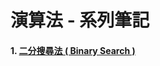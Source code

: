 # 演算法 - 系列筆記

#### 1. [二分搜尋法 ( Binary Search )](https://github.com/librarylai/algorithm/tree/main/pages/binarySearch)
